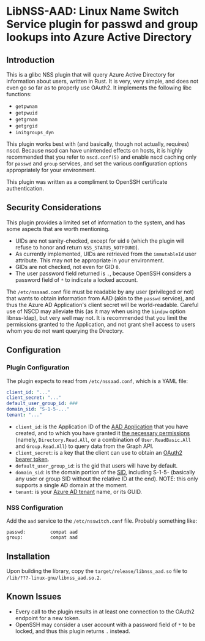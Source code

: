 
LibNSS-AAD: Linux Name Switch Service plugin for passwd and group lookups into Azure Active Directory
=====================================================================================================

Introduction
------------

This is a glibc NSS plugin that will query Azure Active Directory for information about users,
written in Rust. It is very, very simple, and does not even go so far as to properly use OAuth2.
It implements the following libc functions:
* `getpwnam`
* `getpwuid`
* `getgrnam`
* `getgrgid`
* `initgroups_dyn`

This plugin works best with (and basically, though not actually, requires) nscd. Because nscd can
have unintended effects on hosts, it is highly recommended that you refer to `nscd.conf(5)` and
enable nscd caching only for `passwd` and `group` services, and set the various configuration
options appropriately for your environment.

This plugin was written as a compliment to OpenSSH certificate authentication.

Security Considerations
-----------------------

This plugin provides a limited set of information to the system, and has some aspects that are
worth mentioning.

* UIDs are not sanity-checked, except for uid `0` (which the plugin will refuse to honor and return `NSS_STATUS_NOTFOUND`).
* As currently implemented, UIDs are retrieved from the `immutableId` user attribute. This may not be appropriate in your environment.
* GIDs are not checked, not even for GID `0`.
* The user password field returned is `.`, because OpenSSH considers a password field of `*` to indicate a locked account.

The `/etc/nssaad.conf` file must be readable by any user (privileged or not) that wants to obtain information from AAD (akin to the `passwd` service), and thus the Azure AD Application's client secret will be world-readable. Careful use of NSCD may alleviate this (as it may when using the `bindpw` option libnss-ldap), but very well may not. It is recommended that you limit the permissions granted to the Application, and not grant shell access to users whom you do not want querying the Directory.

Configuration
-------------

### Plugin Configuration ###
The plugin expects to read from `/etc/nssaad.conf`, which is a YAML file:

```yaml
client_id: "..."
client_secret: "..."
default_user_group_id: ###
domain_sid: "S-1-5-..."
tenant: "..."
```

* `client_id`: is the Application ID of the [AAD Application](https://docs.microsoft.com/en-us/azure/active-directory/develop/active-directory-integrating-applications) that you have created, and to which you have granted it [the necessary permissions](https://msdn.microsoft.com/en-us/library/azure/ad/graph/howto/azure-ad-graph-api-permission-scopes) (namely, `Directory.Read.All`, or a combination of `User.ReadBasic.All` and `Group.Read.All`) to query data from the Graph API.
* `client_secret`: is a key that the client can use to obtain an [OAuth2 bearer token](https://docs.microsoft.com/en-us/azure/active-directory/develop/active-directory-protocols-oauth-code).
* `default_user_group_id`: is the gid that users will have by default.
* `domain_sid`: is the domain portion of the [SID](https://en.wikipedia.org/wiki/Security_Identifier), including S-1-5- (basically any user or group SID without the relative ID at the end). NOTE: this only supports a single AD domain at the moment.
* `tenant`: is your [Azure AD tenant](https://docs.microsoft.com/en-us/azure/active-directory/develop/active-directory-howto-tenant) name, or its GUID.

### NSS Configuration ###
Add the `aad` service to the `/etc/nsswitch.conf` file. Probably something like:
```
passwd:         compat aad
group:          compat aad
```

Installation
------------

Upon building the library, copy the `target/release/libnss_aad.so` file to `/lib/???-linux-gnu/libnss_aad.so.2`.

Known Issues
------------

* Every call to the plugin results in at least one connection to the OAuth2 endpoint for a new token.
* OpenSSH may consider a user account with a password field of `*` to be locked, and thus this plugin returns `.` instead.
